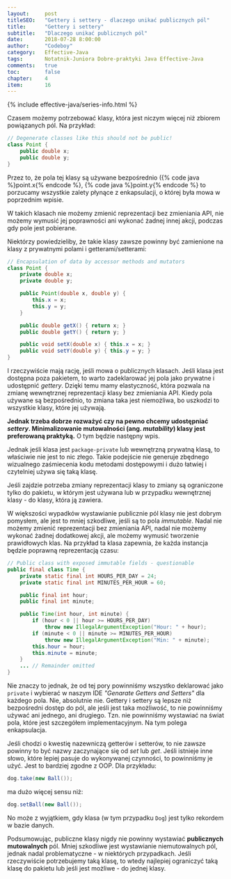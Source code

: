 ```yaml
---
layout:     post
titleSEO:	"Gettery i settery - dlaczego unikać publicznych pól"
title:      "Gettery i settery"
subtitle:   "Dlaczego unikać publicznych pól"
date:       2018-07-28 8:00:00
author:     "Codeboy"
category:   Effective-Java
tags:	    Notatnik-Juniora Dobre-praktyki Java Effective-Java
comments:   true
toc:        false
chapter:    4
item:       16
---
```


{% include effective-java/series-info.html %}

Czasem możemy potrzebować klasy, która jest niczym więcej niż zbiorem powiązanych pól. Na przykład:

```java
// Degenerate classes like this should not be public!
class Point {  
    public double x;
    public double y;
}
```

Przez to, że pola tej klasy są używane bezpośrednio ({% code java %}point.x{% endcode %}, {% code java %}point.y{% endcode %} to porzucamy wszystkie zalety płynące z enkapsulacji, o której była mowa w poprzednim wpisie.

W takich klasach nie możemy zmienić reprezentacji bez zmieniania API, nie możemy wymusić jej poprawności ani wykonać żadnej innej akcji, podczas gdy pole jest pobierane.

Niektórzy powiedzieliby, że takie klasy zawsze powinny być zamienione na klasy z prywatnymi polami i getterami/setterami:

```java
// Encapsulation of data by accessor methods and mutators
class Point {  
    private double x;
    private double y;

    public Point(double x, double y) {
        this.x = x;
        this.y = y;
    }

    public double getX() { return x; }
    public double getY() { return y; }

    public void setX(double x) { this.x = x; }
    public void setY(double y) { this.y = y; }
}
```

I rzeczywiście mają rację, jeśli mowa o publicznych klasach. Jeśli klasa jest dostępna poza pakietem, to warto zadeklarować jej pola jako prywatne i udostępnić *gettery*. Dzięki temu mamy elastyczność, która pozwala na zmianę wewnętrznej reprezentacji klasy bez zmieniania API. Kiedy pola używane są bezpośrednio, to zmiana taka jest niemożliwa, bo uszkodzi to wszystkie klasy, które jej używają.

**Jednak trzeba dobrze rozważyć czy na pewno chcemy udostępniać *settery*. Minimalizowanie mutowalności (ang. *mutability*) klasy jest preferowaną praktyką.** O tym będzie następny wpis.

Jednak jeśli klasa jest `package-private` lub wewnętrzną prywatną klasą, to właściwie nie jest to nic złego. Takie podejście nie generuje zbędnego wizualnego zaśmiecenia kodu metodami dostępowymi i dużo łatwiej i czytelniej używa się taką klasę.

Jeśli zajdzie potrzeba zmiany reprezentacji klasy to zmiany są ograniczone tylko do pakietu, w którym jest używana lub w przypadku wewnętrznej klasy - do klasy, która ją zawiera.

W większości wypadków wystawianie publicznie pól klasy nie jest dobrym pomysłem, ale jest to mniej szkodliwe, jeśli są to pola *immutable*. Nadal nie możemy zmienić reprezentacji bez zmieniania API, nadal nie możemy wykonać żadnej dodatkowej akcji, ale możemy wymusić tworzenie prawidłowych klas. Na przykład ta klasa zapewnia, że każda instancja będzie poprawną reprezentacją czasu:

```java
// Public class with exposed immutable fields - questionable
public final class Time {
    private static final int HOURS_PER_DAY = 24;
    private static final int MINUTES_PER_HOUR = 60;

    public final int hour;
    public final int minute;

    public Time(int hour, int minute) {
        if (hour < 0 || hour >= HOURS_PER_DAY)
            throw new IllegalArgumentException("Hour: " + hour);
        if (minute < 0 || minute >= MINUTES_PER_HOUR)
            throw new IllegalArgumentException("Min: " + minute);
        this.hour = hour;
        this.minute = minute;
    }
    ... // Remainder omitted
}
```

Nie znaczy to jednak, że od tej pory powinniśmy wszystko deklarować jako `private` i wybierać w naszym IDE *"Genarate Getters and Setters"* dla każdego pola. Nie, absolutnie nie. Gettery i settery są lepsze niż bezpośredni dostęp do pól, ale jeśli jest taka możliwość, to nie powinniśmy używać ani jednego, ani drugiego. Tzn. nie powinniśmy wystawiać na świat pola, które jest szczegółem implementacyjnym. Na tym polega enkapsulacja.

Jeśli chodzi o kwestię nazewniczą getterów i setterów, to nie zawsze powinny to być nazwy zaczynające się od *set* lub *get*. Jeśli istnieje inne słowo, które lepiej pasuje do wykonywanej czynności, to powinniśmy je użyć. Jest to bardziej zgodne z OOP. Dla przykładu:

```java
dog.take(new Ball());
```
ma dużo więcej sensu niż:

```java
dog.setBall(new Ball());
```
No może z wyjątkiem, gdy klasa (w tym przypadku `Dog`) jest tylko rekordem w bazie danych.

Podsumowując, publiczne klasy nigdy nie powinny wystawiać **publicznych mutowalnych** pól. Mniej szkodliwe jest wystawianie niemutowalnych pól, jednak nadal problematyczne - w niektórych przypadkach. Jeśli rzeczywiście potrzebujemy taką klasę, to wtedy najlepiej ograniczyć taką klasę do pakietu lub jeśli jest możliwe - do jednej klasy.